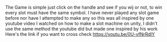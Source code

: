 The Game is simple just click on the handle and see if you wij or not, to win every slot must have the same symbol.
I have never played any slot game before nor have I attempted to make any so this was all inspired by one youtube video I watched on how to make a slot machine on unity, I didn't use the same method the youtube did but made one inspired by his work
Here's the link if you want to cross check https://youtu.be/0U-vfNrRdIY
